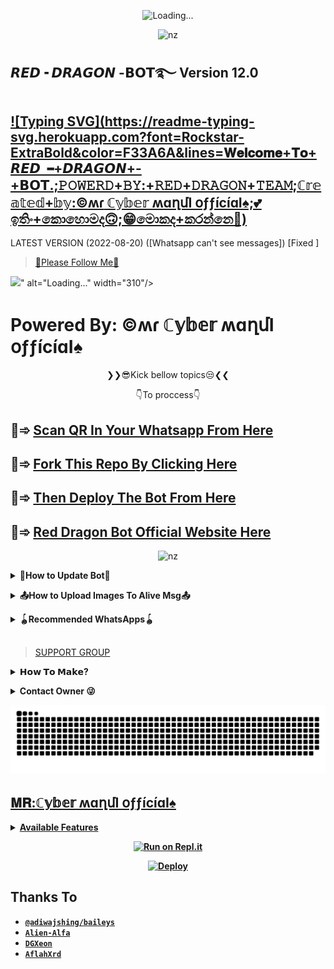 <p align="center">
<img src="./Android/database/MD.Official.gif" alt="Loading..." width="320"/>
<p align="center">
<img src="https://i.ibb.co/82zgjSR/20220926-155611.png" alt="nz" width="350"/>
</p>

## 𝙍𝙀𝘿╺ 𝘿𝙍𝘼𝙂𝙊𝙉 -𝗕𝗢𝗧࿐   Version 12.0

## [![Typing SVG](https://readme-typing-svg.herokuapp.com?font=Rockstar-ExtraBold&color=F33A6A&lines=𝐖𝐞𝐥𝐜𝐨𝐦𝐞+𝐓𝐨+𝙍𝙀𝘿╺+𝘿𝙍𝘼𝙂𝙊𝙉+-+𝗕𝗢𝗧.;𝙿𝙾𝚆𝙴𝚁𝙳+𝙱𝚈:+𝚁𝙴𝙳+𝙳𝚁𝙰𝙶𝙾𝙽+𝚃𝙴𝙰𝙼;ℂ𝕣𝕖𝕒𝕥𝕖𝕕+𝕓𝕪:©ʍɾ ℂ𝕪𝕓𝕖𝕣 ʍɑղմӀ օƒƒíϲíɑӀ♠️;💕ඉතිං+කොහොමද🙃;😁මොකද+කරන්නෙ🌹)](https://git.io/typing-svg)

LATEST VERSION (2022-08-20) ([Whatsapp can't see messages]) [Fixed ]

> [🔄Please Follow Me🤭](https://github.com/)

<img src="https://github.com/xcodejet/xcodejet/blob/main/xcodejet-media/xcodejet_gif.gif">" alt="Loading..." width="310"/>

# Powered By: ©ʍɾ ℂ𝕪𝕓𝕖𝕣 ʍɑղմӀ օƒƒíϲíɑӀ♠️


<p align="center">
❯❯😎Kick bellow topics😒❮❮
</p>
<p align="center">
👇To proccess👇
</p>

## 🙂➾ [Scan QR In Your Whatsapp From Here](https://replit.com/@KumuthuPrabhash/Red-Dragon-Bot-Qr-Code?v=1)
 
## 🙂➾ [Fork This Repo By Clicking Here](https://github.com/prabhasha2006/Red-Dragon/fork)
 
## 🙂➾ [Then Deploy The Bot From Here](https://heroku.com/deploy)

## 🙂➾ [Red Dragon Bot Official Website Here](https://sites.google.com/view/red-dragon-bot/home)


<p align="center">

<img src="https://i.ibb.co/6tCrPD6/image-downloader-1654443961039.gif" alt="nz" width="350"/>

</p>

</details>

<b><details><summary>🔄How to Update Bot🔄</summary>

> [VIDEO](https://drive.google.com/file/d/1798s8erVW31EcmK3Opq-QuV7GG4byyoH/view)

</b>
</details>

<b><details><summary>📤How to Upload Images To Alive Msg📤</summary>

> [VIDEO](https://drive.google.com/file/d/16J5278xK9-5oJUsGPygviVC9U6exw1AZ/view)

</b>
</details>

<b><details><summary>🪀Recommended WhatsApps🪀</summary>

>If you using mod whatsapp!
>DO NOT USE FOUD MODS.

>ඔබ වට්සැප් මොඩ් භාවිතා කරනවා නම් Foud mod හෝ වෙනත් පරණ Base සහිත වට්සැප් මගින් ඔබේ ගිනුම තාවකාලිකව Ban විය හැකියි.

Recommended WhatsApp👇
>Normal WhatsApp [DOWNLOAD](https://play.google.com/store/apps/details?id=com.whatsapp)
>YMWhatsApp Mod [DOWNLOAD](https://ymwhatsapp.com/ymwa/)

</b>
</details>

##

> [SUPPORT GROUP](https://chat.whatsapp.com/I1v5ZTJeFjZ9x5LzG3qPHU)

<b><details><summary>𝗛𝗼𝘄 𝗧𝗼 𝗠𝗮𝗸𝗲?</summary>

>මුලින්ම qr code එක scan කරගන්න🥲. multi devices beta වැඩ කරනෝ

>ඊට පස්සෙ මේ git එක fork කරගන්න. හරි. දැන් ඔයා fork කරගත්ත git එකට යන්න😌.

>දැන් වට්සැප් එකේ ඔයාගෙ ලොක් අංගයට session.json කියලා file එකක් ඇවිල්ලා ඇති. ඒක තියෙන්නෙ Whatsapp > media > whatsapp documents > session.json  මෙතන.

>දැන් ඔයා අර fork කරපු git එකට ආයි ගිහින් ඒ session.json එක upload කරලා commit changes දෙන්න😁.

>දැන් ආයි බැක් වෙලා Edit 'setting.js' With Your Choice ගිහින් ඒව මේව වෙනස් කරගන්න පුලුවං😒😒😒

>යටට ගිහින් "Then Deploy The Bot From Here "👈මෙතනින් deploy කරන්න විතරයි තියෙන්නෙ😁

</b>
</details>

<!-- Contact Owner -->
<b><details><summary>Contact Owner 😜</summary></b>

## ```Connect With Me```
<p align="center">
<a href="https://wa.me/380944814219"><img src="https://www.svgrepo.com/show/122874/whatsapp.svg" width="100"/>
</p>

</details>

<p align="center">
<img src="https://github.com/Platane/snk/raw/output/github-contribution-grid-snake.svg" alt="nz" width="700"/>
</p>

## 𝐌𝐑:ℂ𝕪𝕓𝕖𝕣 ʍɑղմӀ օƒƒíϲíɑӀ♠️



<b><details><summary>Available Features</summary><br>
	
| Features |  Availability |
| :------: |  :----------: |
|   Convert     |```Converting...```|
|   Database     |©ʍɾ ℂ𝕪𝕓𝕖𝕣 ʍɑղմӀ օƒƒíϲíɑӀ♠️|
|   Owner     |©ʍɾ ℂ𝕪𝕓𝕖𝕣 ʍɑղմӀ օƒƒíϲíɑӀ♠️|
|   Downloader     |       😎     |
|   Webzone     |       😎       |
|   Searching     |       😎      |
|   Textpro     |©ʍɾ ℂ𝕪𝕓𝕖𝕣 ʍɑղմӀ օƒƒíϲíɑӀ♠️|
|   Ephoto     |©ʍɾ ℂ𝕪𝕓𝕖𝕣 ʍɑղմӀ օƒƒíϲíɑӀ♠️|
|   Anime Web     |       😎      |
|   Stalker     |       😎      |
|   Random Text     |       😎     |
|   Random Image     |       😎     |
|   Creator     |©ʍɾ ℂ𝕪𝕓𝕖𝕣 ʍɑղմӀ օƒƒíϲíɑӀ♠️|

</details>

<div align="center">
	
[![Run on Repl.it](https://repl.it/badge/github/quiec/whatsAlfa)](https://replit.com/@KumuthuPrabhash/Red-Dragon-Bot-Qr-Code?v=1)

[![Deploy](https://www.herokucdn.com/deploy/button.svg)](https://heroku.com/deploy)
</div>

## Thanks To
* [`@adiwajshing/baileys`](https://github.com/adiwajshing/baileys)
* [`Alien-Alfa`](https://github.com/Alien-Alfa)
* [`DGXeon`](https://github.com/DGXeon)
* [`AflahXrd`](https://github.com/nexusNw)
